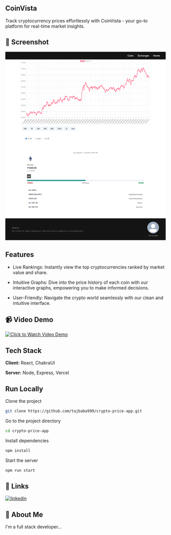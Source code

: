 
## CoinVista

Track cryptocurrency prices effortlessly with CoinVista - your go-to platform for real-time market insights.



  



## 🔗 Screenshot

![Screenshot 1](https://github.com/tajbaba999/crypto-price-app/blob/main/Screenshots/Screenshot1.png)






## Features

 * Live Rankings: Instantly view the top cryptocurrencies ranked by market value and share.

* Intuitive Graphs: Dive into the price history of each coin with our interactive graphs, empowering you to make informed decisions.

* User-Friendly: Navigate the crypto world seamlessly with our clean and intuitive interface.
## 📹 Video Demo

[![Click to Watch Video Demo](https://github.com/yourusername/CoinVista/videos/video_thumbnail.png)](https://github.com/tajbaba999/Screenshots/CoinVistaVideo.mp4)



## Tech Stack

**Client:** React, ChakraUI

**Server:** Node, Express, Vercel


## Run Locally

Clone the project

```bash
git clone https://github.com/tajbaba999/crypto-price-app.git
```

Go to the project directory

```bash
cd crypto-price-app
```

Install dependencies

```bash
npm install
```

Start the server

```bash
npm run start
```


## 🔗 Links
[![linkedin](https://img.shields.io/badge/linkedin-0A66C2?style=for-the-badge&logo=linkedin&logoColor=white)](https://www.linkedin.com/in/taj-baba-profile/)



## 🚀 About Me
I'm a full stack developer...

